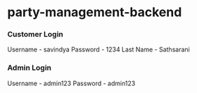 # party-management-backend
### Customer Login
   Username - savindya
   Password - 1234
   Last Name - Sathsarani

### Admin Login
   Username - admin123
   Password - admin123
